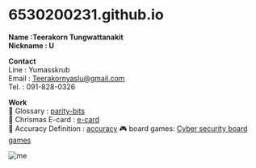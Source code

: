 # 6530200231.github.io

**Name :Teerakorn Tungwattanakit** <br>
**Nickname : U**

**Contact** <br>
Line : Yumasskrub <br>
Email : Teerakornyaslu@gmail.com <br>
Tel. : 091-828-0326

**Work** <br>
📒 Glossary : [parity-bits](parity-bits.md)  <br>
🦌 Chrismas E-card : [e-card](e-card.md) <br>
🎯 Accuracy Definition : [accuracy](accuracy.md)
🎮 board games: [Cyber security board games](board-games.md)

![me](image/IMG_4607.jpeg)
